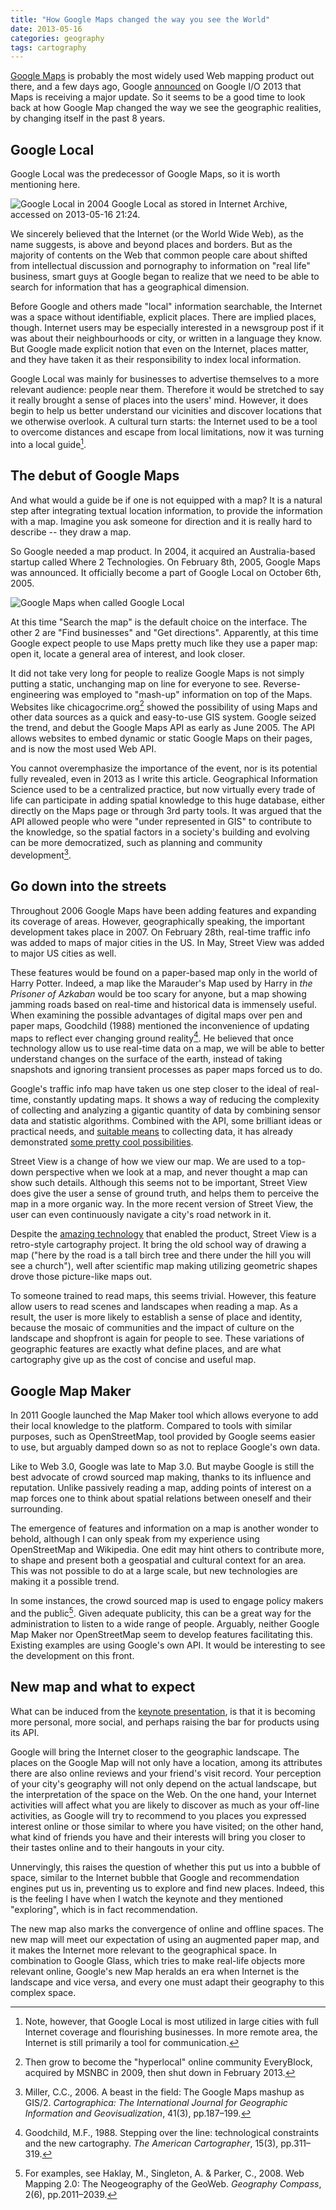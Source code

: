 ```yaml
---
title: "How Google Maps changed the way you see the World"
date: 2013-05-16
categories: geography
tags: cartography
---
```


[Google Maps](http://maps.google.com/) is probably the most widely used Web mapping product out there, and a few days ago, Google [announced](http://youtu.be/THxJHcR1D2c) on Google I/O 2013 that Maps is receiving a major update.  So it seems to be a good time to look back at how Google Map changed the way we see the geographic realities, by changing itself in the past 8 years.

## Google Local

Google Local was the predecessor of Google Maps, so it is worth mentioning here.

![Google Local in 2004](https://dl.dropboxusercontent.com/s/w8kaln7gn5c9rq4/googlelocal.png)
Google Local as stored in Internet Archive, accessed on 2013-05-16 21:24.

We sincerely believed that the Internet (or the World Wide Web), as the name suggests, is above and beyond places and borders.  But as the majority of contents on the Web that common people care about shifted from intellectual discussion and pornography to information on "real life" business, smart guys at Google began to realize that we need to be able to search for information that has a geographical dimension.

Before Google and others made "local" information searchable, the Internet was a space without identifiable, explicit places.  There are implied places, though.  Internet users may be especially interested in a newsgroup post if it was about their neighbourhoods or city, or written in a language they know.  But Google made explicit notion that even on the Internet, places matter, and they have taken it as their responsibility to index local information.

Google Local was mainly for businesses to advertise themselves to a more relevant audience: people near them.  Therefore it would be stretched to say it really brought a sense of places into the users' mind.  However, it does begin to help us better understand our vicinities and discover locations that we otherwise overlook.  A cultural turn starts: the Internet used to be a tool to overcome distances and escape from local limitations, now it was turning into a local guide[^1].

## The debut of Google Maps

And what would a guide be if one is not equipped with a map?  It is a natural step after integrating textual location information, to provide the information with a map.  Imagine you ask someone for direction and it is really hard to describe -- they draw a map.

So Google needed a map product.  In 2004, it acquired an Australia-based startup called Where 2 Technologies.  On February 8th, 2005, Google Maps was announced.  It officially become a part of Google Local on October 6th, 2005.

![Google Maps when called Google Local](https://dl.dropboxusercontent.com/s/hy3mlbeyb977y5t/googlemap1st.png)

At this time "Search the map" is the default choice on the interface.  The other 2 are "Find businesses" and "Get directions".  Apparently, at this time Google expect people to use Maps pretty much like they use a paper map: open it, locate a general area of interest, and look closer.

It did not take very long for people to realize Google Maps is not simply putting a static, unchanging map on line for everyone to see.  Reverse-engineering was employed to "mash-up" information on top of the Maps.  Websites like chicagocrime.org[^2] showed the possibility of using Maps and other data sources as a quick and easy-to-use GIS system.  Google seized the trend, and debut the Google Maps API as early as June 2005.  The API allows websites to embed dynamic or static Google Maps on their pages, and is now the most used Web API.

You cannot overemphasize the importance of the event, nor is its potential fully revealed, even in 2013 as I write this article.  Geographical Information Science used to be a centralized practice, but now virtually every trade of life can participate in adding spatial knowledge to this huge database, either directly on the Maps page or through 3rd party tools.  It was argued that the API allowed people who were "under represented in GIS" to contribute to the knowledge, so the spatial factors in a society's building and evolving can be more democratized, such as planning and community development[^miller].

## Go down into the streets

Throughout 2006 Google Maps have been adding features and expanding its coverage of areas.  However, geographically speaking, the important development takes place in 2007.  On February 28th, real-time traffic info was added to maps of major cities in the US.  In May, Street View was added to major US cities as well.

These features would be found on a paper-based map only in the world of Harry Potter.  Indeed, a map like the Marauder's Map used by Harry in *the Prisoner of Azkaban* would be too scary for anyone, but a map showing jamming roads based on real-time and historical data is immensely useful.  When examining the possible advantages of digital maps over pen and paper maps, Goodchild (1988) mentioned the inconvenience of updating maps to reflect ever changing ground reality[^goodchild].  He believed that once technology allow us to use real-time data on a map, we will be able to better understand changes on the surface of the earth, instead of taking snapshots and ignoring transient processes as paper maps forced us to do.

Google's traffic info map have taken us one step closer to the ideal of real-time, constantly updating maps.  It shows a way of reducing the complexity of collecting and analyzing a gigantic quantity of data by combining sensor data and statistic algorithms.  Combined with the API, some brilliant ideas or practical needs, and [suitable means](http://aprs.fi/) to collecting data, it has already demonstrated [some pretty cool possibilities](http://www.cio.com/article/676687/10_Things_You_Can_Track_in_Real_Time_with_Google_Maps?page=1#slideshow).

Street View is a change of how we view our map.  We are used to a top-down perspective when we look at a map, and never thought a map can show such details.  Although this seems not to be important, Street View does give the user a sense of ground truth, and helps them to perceive the map in a more organic way.  In the more recent version of Street View, the user can even continuously navigate a city's road network in it.

Despite the [amazing technology](http://www.australianscience.com.au/research/google/36899.pdf) that enabled the product, Street View is a retro-style cartography project.  It bring the old school way of drawing a map ("here by the road is a tall birch tree and there under the hill you will see a church"), well after scientific map making utilizing geometric shapes drove those picture-like maps out.

To someone trained to read maps, this seems trivial.  However, this feature allow users to read scenes and landscapes when reading a map.  As a result, the user is more likely to establish a sense of place and identity, because the mosaic of communities and the impact of culture on the landscape and shopfront is again for people to see.  These variations of geographic features are exactly what define places, and are what cartography give up as the cost of concise and useful map.

## Google Map Maker

In 2011 Google launched the Map Maker tool which allows everyone to add their local knowledge to the platform.  Compared to tools with similar purposes, such as OpenStreetMap, tool provided by Google seems easier to use, but arguably damped down so as not to replace Google's own data.

Like to Web 3.0, Google was late to Map 3.0.  But maybe Google is still the best advocate of crowd sourced map making, thanks to its influence and reputation.  Unlike passively reading a map, adding points of interest on a map forces one to think about spatial relations between oneself and their surrounding.

The emergence of features and information on a map is another wonder to behold, although I can only speak from my experience using OpenStreetMap and Wikipedia.  One edit may hint others to contribute more, to shape and present both a geospatial and cultural context for an area.  This was not possible to do at a large scale, but new technologies are making it a possible trend.

In some instances, the crowd sourced map is used to engage policy makers and the public[^3].  Given adequate publicity, this can be a great way for the administration to listen to a wide range of people.  Arguably, neither Google Map Maker nor OpenStreetMap seem to develop features facilitating this.  Existing examples are using Google's own API.  It would be interesting to see the development on this front.

## New map and what to expect

What can be induced from the [keynote presentation](http://youtu.be/Tdx0oQzvPAY), is that it is becoming more personal, more social, and perhaps raising the bar for products using its API.

Google will bring the Internet closer to the geographic landscape.  The places on the Google Map will not only have a location, among its attributes there are also online reviews and your friend's visit record.  Your perception of your city's geography will not only depend on the actual landscape, but the interpretation of the space on the Web.  On the one hand, your Internet activities will affect what you are likely to discover as much as your off-line activities, as Google will try to recommend to you places you expressed interest online or those similar to where you have visited; on the other hand, what kind of friends you have and their interests will bring you closer to their tastes online and to their hangouts in your city.

Unnervingly, this raises the question of whether this put us into a bubble of space, similar to the Internet bubble that Google and recommendation engines put us in, preventing us to explore and find new places.  Indeed, this is the feeling I have when I watch the keynote and they mentioned "exploring", which is in fact recommendation.

The new map also marks the convergence of online and offline spaces.  The new map will meet our expectation of using an augmented paper map, and it makes the Internet more relevant to the geographical space.  In combination to Google Glass, which tries to make real-life objects more relevant online, Google's new Map heralds an era when Internet is the landscape and vice versa, and every one must adapt their geography to this complex space.

[^1]: Note, however, that Google Local is most utilized in large cities with full Internet coverage and flourishing businesses.  In more remote area, the Internet is still primarily a tool for communication.

[^2]: Then grow to become the "hyperlocal" online community EveryBlock, acquired by MSNBC in 2009, then shut down in February 2013.

[^miller]: Miller, C.C., 2006. A beast in the field: The Google Maps mashup as GIS/2. *Cartographica: The International Journal for Geographic Information and Geovisualization*, 41(3), pp.187–199.

[^goodchild]: Goodchild, M.F., 1988. Stepping over the line: technological constraints and the new cartography. *The American Cartographer*, 15(3), pp.311–319.

[^3]: For examples, see Haklay, M., Singleton, A. & Parker, C., 2008. Web Mapping 2.0: The Neogeography of the GeoWeb. *Geography Compass*, 2(6), pp.2011–2039.
